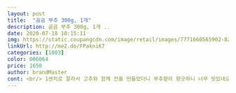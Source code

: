 ```yaml
---
layout: post 
title:  "곰곰 부추 300g, 1개" 
description: 곰곰 부추 300g, 1개 ..
date: 2020-07-18 10:15:11 
img: https://static.coupangcdn.com/image/retail/images/7771660565902-822e1fa7-50ed-450a-9990-f0eaeba53128.jpg 
linkUrl: http://me2.do/FPakniK7 
categories: [1003] 
color: 006064 
price: 1650 
author: brandMaster 
cont: <br/> 1센치로 잘라서 고추와 함께 전을 만들었더니 부추향이 향긋하니 너무 맛있네요<br/>곰곰 쿠팡브랜드 밑고 구매하지만 부추 특히좋아요<br/>그사이 전 야채썰어주고 다시 섞으라시키고<br/>깨끗하고 싱싱해요<br/>너무나도 신선한 부추를 보고 깜짝 놀랐어요 뿌리부분도 상당히 깨끗한 상태였구요<br/>두께가 적당하고 부들부들하니 익히지않고 무쳐서 먹어도 맛있을 거 같아요!<br/>무르지않고 잘 배송되었더라구요.<br/><br/>부추만 제가섞고(애들이하면 풋내날것같아서)<br/>부추의 영양가나 효능은 많이들 아시니까<br/>시간떼우기겸 점심식사하려고 구매했어요^^<br/>아이들(8.<br/>6.<br/>5세)보고 부침가루.<br/>계란 반죽하라시키고<br/>아이들도 저희도 크게 각 한장씩 부쳐먹고 식사퉁!<br/>애들이 부침개를 좋아해서<br/>완전 행복합니다.<br/><br/>요리놀이 겸 함께준비하면 아이들이 꼭!확실히! 더 잘먹더라구요^^<br/> 
---
```

 